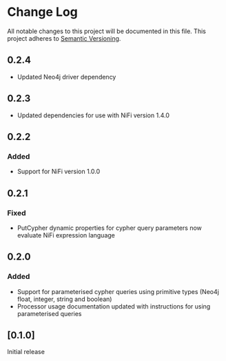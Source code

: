 # Change Log
All notable changes to this project will be documented in this file.
This project adheres to [Semantic Versioning](http://semver.org/).

## 0.2.4
- Updated Neo4j driver dependency

## 0.2.3
- Updated dependencies for use with NiFi version 1.4.0

## 0.2.2
### Added
- Support for NiFi version 1.0.0

## 0.2.1
### Fixed
- PutCypher dynamic properties for cypher query parameters now evaluate NiFi expression language


## 0.2.0
### Added
- Support for parameterised cypher queries using primitive types (Neo4j float, integer, string and boolean)
- Processor usage documentation updated with instructions for using parameterised queries

## [0.1.0]
Initial release
